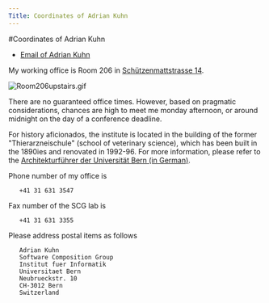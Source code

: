 ```yaml
---
Title: Coordinates of Adrian Kuhn
---
```

#Coordinates of Adrian Kuhn
- [Email of Adrian Kuhn](%base_url%/wiki/alumni/adriankuhn/email)

My working office is Room 206 in [Schützenmattstrasse 14](http://map.search.ch/bern/schuetzenmattstrasse-14). 

![Room206upstairs.gif](%assets_url%/files/4b/391bylgqz1cg35tko2ymvv79u5soin/room206upstairs.gif) <div class="clear"></div>

There are no guaranteed office times. However, based on pragmatic considerations, chances are high to meet me monday afternoon, or around midnight on the day of a conference deadline.

For history aficionados, the institute is located in the building of the former "Thierarzneischule" (school of veterinary science), which has been built in the 1890ies and renovated in 1992-96. For more information, please refer to the [Architekturführer der Universität Bern (in German)](http://www.bau.unibe.ch/architektur/engeh_tierspital/engeh_tierspital01.htm).

Phone number of my office is

```
   +41 31 631 3547
```

Fax number of the SCG lab is

```
   +41 31 631 3355
```

Please address postal items as follows

```
   Adrian Kuhn
   Software Composition Group
   Institut fuer Informatik
   Universitaet Bern
   Neubrueckstr. 10
   CH-3012 Bern
   Switzerland
```
